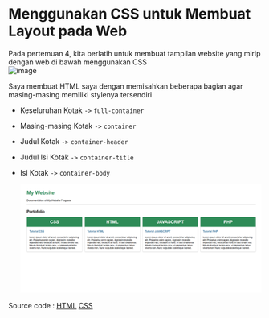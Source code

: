 # Menggunakan CSS untuk Membuat Layout pada Web
Pada pertemuan 4, kita berlatih untuk membuat tampilan website yang mirip dengan web di bawah menggunakan CSS  
<img width="499" height="190" alt="image" src="https://github.com/user-attachments/assets/1d248c25-62f1-417a-b7a3-efd93b56617f" />

Saya membuat HTML saya dengan memisahkan beberapa bagian agar masing-masing memiliki stylenya tersendiri
- Keseluruhan Kotak `->` `full-container`
- Masing-masing Kotak `->` `container`
- Judul Kotak `->` `container-header`
- Judul Isi Kotak `->` `container-title`
- Isi Kotak `->` `container-body`

  <img width="900" alt="image" src="websiteview.png" />

Source code :  [HTML](week4.html)
               [CSS](style1.css)

